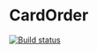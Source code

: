 # CardOrder
[![Build status](https://ci.appveyor.com/api/projects/status/ngowd3nhm8jaokl7?svg=true)](https://ci.appveyor.com/project/Vinni-Minigun/cardorder)
